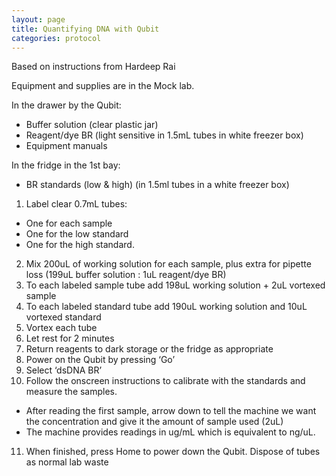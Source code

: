 ```yaml
---
layout: page
title: Quantifying DNA with Qubit
categories: protocol
---
```


Based on instructions from Hardeep Rai

Equipment and supplies are in the Mock lab.

In the drawer by the Qubit:
  * Buffer solution (clear plastic jar)
  * Reagent/dye BR (light sensitive in 1.5mL tubes  in white freezer box)
  * Equipment manuals

In the fridge in the 1st bay:
  * BR standards (low & high) (in 1.5ml tubes in a white freezer box)

1. Label clear 0.7mL tubes:
  * One for each sample
  * One for the low standard
  * One for the high standard.
2. Mix 200uL of working solution for each sample, plus extra for pipette loss (199uL buffer solution : 1uL reagent/dye BR)
3. To each labeled sample tube add 198uL working solution + 2uL vortexed sample
4. To each labeled standard tube add 190uL working solution and 10uL vortexed standard
5. Vortex each tube
6. Let rest for 2 minutes
7. Return reagents to dark storage or the fridge as appropriate
8. Power on the Qubit by pressing ‘Go’
9. Select ‘dsDNA BR’
10. Follow the onscreen instructions to calibrate with the standards and measure the samples.
  * After reading the first sample, arrow down to tell the machine we want the concentration and give it the amount of sample used (2uL)
  * The machine provides readings in ug/mL which is equivalent to ng/uL.
11. When finished, press Home to power down the Qubit. Dispose of tubes as normal lab waste
